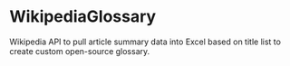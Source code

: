 # WikipediaGlossary
Wikipedia API to pull article summary data into Excel based on title list to create custom open-source glossary.
